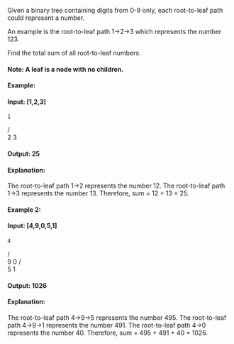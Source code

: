 Given a binary tree containing digits from 0-9 only, each root-to-leaf path could represent a number.

An example is the root-to-leaf path 1->2->3 which represents the number 123.

Find the total sum of all root-to-leaf numbers.

#### Note: A leaf is a node with no children.

#### Example:

#### Input: [1,2,3]
    1
   / \
  2   3
#### Output: 25
#### Explanation:
The root-to-leaf path 1->2 represents the number 12.
The root-to-leaf path 1->3 represents the number 13.
Therefore, sum = 12 + 13 = 25.
#### Example 2:

#### Input: [4,9,0,5,1]
    4
   / \
  9   0
 / \
5   1
#### Output: 1026
#### Explanation:
The root-to-leaf path 4->9->5 represents the number 495.
The root-to-leaf path 4->9->1 represents the number 491.
The root-to-leaf path 4->0 represents the number 40.
Therefore, sum = 495 + 491 + 40 = 1026.
